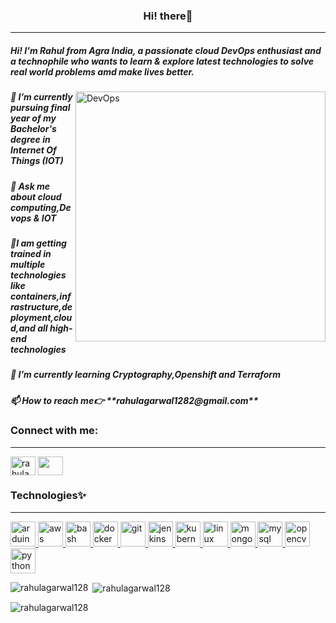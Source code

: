<h3 align="center"> Hi! there👋</h3>
<hr>
<h5 align="left">Hi! I'm Rahul from Agra India, a passionate cloud DevOps enthusiast and a technophile who wants to learn & explore latest technologies to solve real world problems amd make lives better.</h5>
<img align="right" alt="DevOps" width ="400" src="https://liveimages.algoworks.com/new-algoworks/wp-content/uploads/2022/05/31103033/devOps-cloud-native.gif">

<h5>🔭 I’m currently pursuing final year of my Bachelor's degree in Internet Of Things (IOT)</h5>
<h5>💬 Ask me about cloud computing,Devops & IOT</h5>
<h5>🌱I am getting trained in multiple technologies like containers,infrastructure,deployment,cloud,and all high-end technologies</h5>
<h5>🌱 I’m currently learning Cryptography,Openshift and Terraform</h5>
<h5>📫 How to reach me👉 **rahulagarwal1282@gmail.com**</h5>

<h3 align="left">Connect with me:</h3>
<hr>
<p align="left">
<a href="https://twitter.com/rahulagarwal086" target="blank"><img align="center" src="https://img.icons8.com/color/2x/twitter--v2.png" alt="rahulagarwal086" height="30" width="40" /></a>
<a href="https://linkedin.com/in/rahul-agarwal086" target="blank"><img align="center" src="https://img.icons8.com/color/2x/linkedin-circled.png" height="30" width="40" /></a>
</p>

<h3 align="left">Technologies✨</h3><hr>
<p align="left"> <a href="https://www.arduino.cc/" target="_blank" rel="noreferrer"> <img src="https://cdn.worldvectorlogo.com/logos/arduino-1.svg" alt="arduino" width="40" height="40"/> </a> 
<a href="https://aws.amazon.com" target="_blank" rel="noreferrer"> <img src="https://img.icons8.com/color/2x/amazon-web-services.png" alt="aws" width="40" height="40"/> </a> <a href="https://www.gnu.org/software/bash/" target="_blank" rel="noreferrer"> <img src="https://www.vectorlogo.zone/logos/gnu_bash/gnu_bash-icon.svg" alt="bash" width="40" height="40"/> </a> 
<a href="https://www.docker.com/" target="_blank" rel="noreferrer"> <img src="https://img.icons8.com/color/2x/docker.png" alt="docker" width="40" height="40"/> </a> <a href="https://git-scm.com/" target="_blank" rel="noreferrer"> <img src="https://www.vectorlogo.zone/logos/git-scm/git-scm-icon.svg" alt="git" width="40" height="40"/> </a> 
<a href="https://www.jenkins.io" target="_blank" rel="noreferrer"> <img src="https://www.vectorlogo.zone/logos/jenkins/jenkins-icon.svg" alt="jenkins" width="40" height="40"/> </a> 
<a href="https://kubernetes.io" target="_blank" rel="noreferrer"> <img src="https://www.vectorlogo.zone/logos/kubernetes/kubernetes-icon.svg" alt="kubernetes" width="40" height="40"/> </a> 
<a href="https://www.linux.org/" target="_blank" rel="noreferrer"> <img src="https://upload.wikimedia.org/wikipedia/commons/thumb/3/35/Tux.svg/506px-Tux.svg.png?20220320193426" alt="linux" width="40" height="40"/> </a> 
<a href="https://www.mongodb.com/" target="_blank" rel="noreferrer"> <img src="https://www.vectorlogo.zone/logos/mongodb/mongodb-ar21.png" alt="mongodb" width="40" height="40"/> </a> 
<a href="https://www.mysql.com/" target="_blank" rel="noreferrer"> <img src="https://www.svgrepo.com/show/303251/mysql-logo.svg" alt="mysql" width="40" height="40"/> </a> 
<a href="https://opencv.org/" target="_blank" rel="noreferrer"> <img src="https://www.vectorlogo.zone/logos/opencv/opencv-icon.svg" alt="opencv" width="40" height="40"/> </a> 
<a href="https://www.python.org" target="_blank" rel="noreferrer"> <img src="https://upload.wikimedia.org/wikipedia/commons/thumb/c/c3/Python-logo-notext.svg/115px-Python-logo-notext.svg.png?20220821155029" alt="python" width="40" height="40"/> </a> </p>

<p><img align="left" src="https://github-readme-stats.vercel.app/api/top-langs?username=rahulagarwal128&show_icons=true&locale=en&layout=compact" alt="rahulagarwal128" /></p>

<p>&nbsp;<img align="center" src="https://github-readme-stats.vercel.app/api?username=rahulagarwal128&show_icons=true&locale=en" alt="rahulagarwal128" /></p>

<p><img align="center" src="https://github-readme-streak-stats.herokuapp.com/?user=rahulagarwal128&" alt="rahulagarwal128" /></p>
